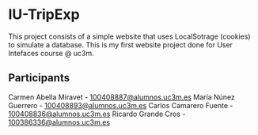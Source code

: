 # IU-TripExp
This project consists of a simple website that uses LocalSotrage (cookies) to simulate a database. This is my first website project done for User Intefaces course @ uc3m.

## Participants

Carmen Abella Miravet - 100408887@alumnos.uc3m.es
María Núnez Guerrero - 100408893@alumnos.uc3m.es
Carlos Camarero Fuente - 100408836@alumnos.uc3m.es
Ricardo Grande Cros - 100386336@alumnos.uc3m.es
